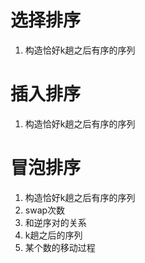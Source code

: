 # 选择排序
1. 构造恰好k趟之后有序的序列

# 插入排序
1. 构造恰好k趟之后有序的序列

# 冒泡排序
1. 构造恰好k趟之后有序的序列
2. swap次数
3. 和逆序对的关系
4. k趟之后的序列
5. 某个数的移动过程